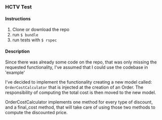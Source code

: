 ### HCTV Test

#### Instructions

1. Clone or download the repo
2. run ```$ bundle```
3. run tests with ```$ rspec ```

#### Description

Since there was already some code on the repo, that was only missing the requested functionality, I've assumed that I could use the codebase in 'example'

I've decided to implement the functionality creating a new model called: ```OrderCostCalculator``` that is injected at the creation of an Order.
The responsibility of computing the total cost is then moved to the new model.

OrderCostCalculator implements one method for every type of discount, and a final_cost method, that will take care of using those two methods to compute the discounted price.
